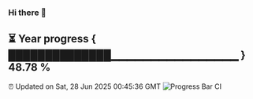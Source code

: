 ### Hi there 👋
⏳ Year progress { ██████████████▁▁▁▁▁▁▁▁▁▁▁▁▁▁▁▁ } 48.78 %
---
⏰ Updated on Sat, 28 Jun 2025 00:45:36 GMT
![Progress Bar CI](https://github.com/Moyi321/Moyi321/workflows/Progress%20Bar%20CI/badge.svg)
